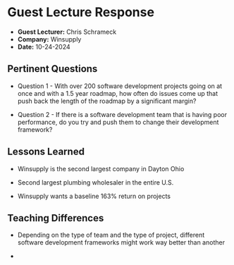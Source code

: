 # Guest Lecture Response
* **Guest Lecturer:** Chris Schrameck
* **Company:** Winsupply
* **Date:** 10-24-2024

## Pertinent Questions
* Question 1 - With over 200 software development projects going on at once and with a 1.5 year roadmap, how often do issues come up that push back the length of the roadmap by a significant margin?

* Question 2 - If there is a software development team that is having poor performance, do you try and push them to change their development framework?

## Lessons Learned

* Winsupply is the second largest company in Dayton Ohio

* Second largest plumbing wholesaler in the entire U.S.

* Winsupply wants a baseline 163% return on projects

## Teaching Differences
* Depending on the type of team and the type of project, different software development frameworks might work way better than another

* 